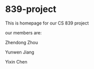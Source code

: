 # 839-project

This is homepage for our CS 839 project

our members are:

Zhendong Zhou

Yunwen Jiang

Yixin Chen
